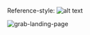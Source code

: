 Reference-style: 
![alt text][logo]

[logo]: https://github.com/igorlacourt/All-Movies/blob/feature/dagger/tape1.gif "Logo Title Text 2"
![grab-landing-page](https://github.com/igorlacourt/All-Movies/blob/feature/dagger/tape1.gif)
